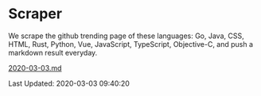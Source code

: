 # Scraper

We scrape the github trending page of these languages: Go, Java, CSS, HTML, Rust, Python, Vue, JavaScript, TypeScript, Objective-C, and push a markdown result everyday.

[2020-03-03.md](https://github.com/yangwenmai/Scraper/blob/master/2020-03-03.md)

Last Updated: 2020-03-03 09:40:20